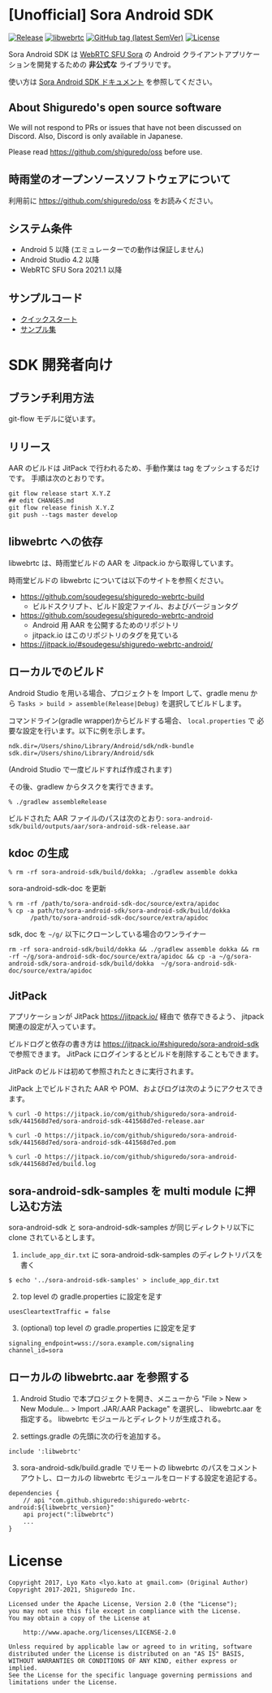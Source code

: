 # [Unofficial] Sora Android SDK

[![Release](https://jitpack.io/v/soudegesu/sora-android-sdk.svg)](https://jitpack.io/#soudegesu/sora-android-sdk)
[![libwebrtc](https://img.shields.io/badge/libwebrtc-m89.4389-blue.svg)](https://chromium.googlesource.com/external/webrtc/+/branch-heads/4389)
[![GitHub tag (latest SemVer)](https://img.shields.io/github/tag/shiguredo/sora-android-sdk.svg)](https://github.com/shiguredo/sora-android-sdk.svg)
[![License](https://img.shields.io/badge/License-Apache%202.0-blue.svg)](https://opensource.org/licenses/Apache-2.0)


Sora Android SDK は [WebRTC SFU Sora](https://sora.shiguredo.jp) の Android クライアントアプリケーションを開発するための **非公式な** ライブラリです。

使い方は [Sora Android SDK ドキュメント](https://sora-android-sdk.shiguredo.jp/) を参照してください。

## About Shiguredo's open source software

We will not respond to PRs or issues that have not been discussed on Discord. Also, Discord is only available in Japanese.

Please read https://github.com/shiguredo/oss before use.

## 時雨堂のオープンソースソフトウェアについて

利用前に https://github.com/shiguredo/oss をお読みください。

## システム条件

- Android 5 以降 (エミュレーターでの動作は保証しません)
- Android Studio 4.2 以降
- WebRTC SFU Sora 2021.1 以降

## サンプルコード

- [クイックスタート](https://github.com/shiguredo/sora-android-sdk-quickstart)
- [サンプル集](https://github.com/shiguredo/sora-android-sdk-samples)

# SDK 開発者向け

## ブランチ利用方法

git-flow モデルに従います。

## リリース

AAR のビルドは JitPack で行われるため、手動作業は tag をプッシュするだけです。
手順は次のとおりです。

```
git flow release start X.Y.Z
## edit CHANGES.md
git flow release finish X.Y.Z
git push --tags master develop
```

## libwebrtc への依存

libwebrtc は、時雨堂ビルドの AAR を Jitpack.io から取得しています。

時雨堂ビルドの libwebrtc については以下のサイトを参照ください。

- https://github.com/soudegesu/shiguredo-webrtc-build
  - ビルドスクリプト、ビルド設定ファイル、およびバージョンタグ
- https://github.com/soudegesu/shiguredo-webrtc-android
  - Android 用 AAR を公開するためのリポジトリ
  - jitpack.io はこのリポジトリのタグを見ている
- https://jitpack.io/#soudegesu/shiguredo-webrtc-android/

## ローカルでのビルド

Android Studio を用いる場合、プロジェクトを Import して、gradle menu から
`Tasks > build > assemble(Release|Debug)` を選択してビルドします。

コマンドライン(gradle wrapper)からビルドする場合、 `local.properties` で
必要な設定を行います。以下に例を示します。

```
ndk.dir=/Users/shino/Library/Android/sdk/ndk-bundle
sdk.dir=/Users/shino/Library/Android/sdk
```

(Android Studio で一度ビルドすれば作成されます)

その後、gradlew からタスクを実行できます。

```
% ./gradlew assembleRelease
```

ビルドされた AAR ファイルのパスは次のとおり:
`sora-android-sdk/build/outputs/aar/sora-android-sdk-release.aar`

## kdoc の生成

```
% rm -rf sora-android-sdk/build/dokka; ./gradlew assemble dokka
```

sora-android-sdk-doc を更新

```
% rm -rf /path/to/sora-android-sdk-doc/source/extra/apidoc
% cp -a path/to/sora-android-sdk/sora-android-sdk/build/dokka
      /path/to/sora-android-sdk-doc/source/extra/apidoc
```

sdk, doc を `~/g/` 以下にクローンしている場合のワンライナー

```
rm -rf sora-android-sdk/build/dokka && ./gradlew assemble dokka && rm -rf ~/g/sora-android-sdk-doc/source/extra/apidoc && cp -a ~/g/sora-android-sdk/sora-android-sdk/build/dokka  ~/g/sora-android-sdk-doc/source/extra/apidoc
```

## JitPack

アプリケーションが JitPack https://jitpack.io/ 経由で
依存できるよう、 jitpack 関連の設定が入っています。

ビルドログと依存の書き方は https://jitpack.io/#shiguredo/sora-android-sdk
で参照できます。
JitPack にログインするとビルドを削除することもできます。

JitPack のビルドは初めて参照されたときに実行されます。

JitPack 上でビルドされた AAR や POM、およびログは次のようにアクセスできます。

```
% curl -O https://jitpack.io/com/github/shiguredo/sora-android-sdk/441568d7ed/sora-android-sdk-441568d7ed-release.aar

% curl -O https://jitpack.io/com/github/shiguredo/sora-android-sdk/441568d7ed/sora-android-sdk-441568d7ed.pom

% curl -O https://jitpack.io/com/github/shiguredo/sora-android-sdk/441568d7ed/build.log
```

## sora-android-sdk-samples を multi module に押し込む方法

sora-android-sdk と sora-android-sdk-samples が同じディレクトリ以下に clone されているとします。

1. `include_app_dir.txt` に sora-android-sdk-samples のディレクトリパスを書く

```
$ echo '../sora-android-sdk-samples' > include_app_dir.txt
```

2. top level の gradle.properties に設定を足す

```
usesCleartextTraffic = false
```

3. (optional) top level の gradle.properties に設定を足す

```
signaling_endpoint=wss://sora.example.com/signaling
channel_id=sora
```

## ローカルの libwebrtc.aar を参照する

1. Android Studio で本プロジェクトを開き、メニューから "File > New > New Module... > Import .JAR/.AAR Package" を選択し、 libwebrtc.aar を指定する。 libwebrtc モジュールとディレクトリが生成される。

2. settings.gradle の先頭に次の行を追加する。

```
include ':libwebrtc'
```

3. sora-android-sdk/build.gradle でリモートの libwebrtc のパスをコメントアウトし、ローカルの libwebrtc モジュールをロードする設定を追記する。

```
dependencies {
    // api "com.github.shiguredo:shiguredo-webrtc-android:${libwebrtc_version}"
    api project(":libwebrtc")
    ...
}
```

# License


```
Copyright 2017, Lyo Kato <lyo.kato at gmail.com> (Original Author)
Copyright 2017-2021, Shiguredo Inc.

Licensed under the Apache License, Version 2.0 (the "License");
you may not use this file except in compliance with the License.
You may obtain a copy of the License at

    http://www.apache.org/licenses/LICENSE-2.0

Unless required by applicable law or agreed to in writing, software
distributed under the License is distributed on an "AS IS" BASIS,
WITHOUT WARRANTIES OR CONDITIONS OF ANY KIND, either express or implied.
See the License for the specific language governing permissions and
limitations under the License.
```
